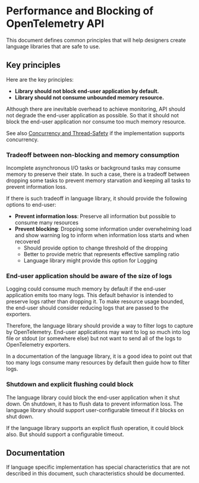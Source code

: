# Performance and Blocking of OpenTelemetry API

This document defines common principles that will help designers create language libraries that are safe to use. 

## Key principles

Here are the key principles:

- **Library should not block end-user application by default.**
- **Library should not consume unbounded memory resource.**

Although there are inevitable overhead to achieve monitoring, API should not degrade the end-user application as possible. So that it should not block the end-user application nor consume too much memory resource.

See also [Concurrency and Thread-Safety](concurrency.md) if the implementation supports concurrency.

### Tradeoff between non-blocking and memory consumption

Incomplete asynchronous I/O tasks or background tasks may consume memory to preserve their state. In such a case, there is a tradeoff between dropping some tasks to prevent memory starvation and keeping all tasks to prevent information loss.

If there is such tradeoff in language library, it should provide the following options to end-user:

- **Prevent information loss**: Preserve all information but possible to consume many resources
- **Prevent blocking**: Dropping some information under overwhelming load and show warning log to inform when information loss starts and when recovered
  - Should provide option to change threshold of the dropping
  - Better to provide metric that represents effective sampling ratio
  - Language library might provide this option for Logging

### End-user application should be aware of the size of logs

Logging could consume much memory by default if the end-user application emits too many logs. This default behavior is intended to preserve logs rather than dropping it. To make resource usage bounded, the end-user should consider reducing logs that are passed to the exporters.

Therefore, the language library should provide a way to filter logs to capture by OpenTelemetry. End-user applications may want to log so much into log file or stdout (or somewhere else) but not want to send all of the logs to OpenTelemetry exporters.

In a documentation of the language library, it is a good idea to point out that too many logs consume many resources by default then guide how to filter logs.

### Shutdown and explicit flushing could block

The language library could block the end-user application when it shut down. On shutdown, it has to flush data to prevent information loss. The language library should support user-configurable timeout if it blocks on shut down.

If the language library supports an explicit flush operation, it could block also. But should support a configurable timeout.

## Documentation

If language specific implementation has special characteristics that are not described in this document, such characteristics should be documented.
